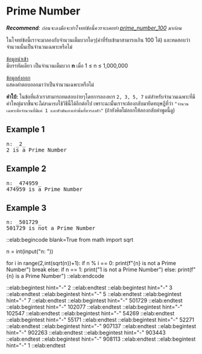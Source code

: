 # Prime Number

***Recommend**: ก่อนจะลงมือจะทำโจทย์ข้อนี้ควรจะเคยทำ [prime\_number\_100](https://elabsheet.org/elab/taskpads/show/zwcrnv2hty/) มาก่อน*

ในโจทย์ข้อนี้เราจะมาลองกับจำนวนเต็มบวกใดๆ(ค่าที่รับเข้ามาสามารถเกิน 100 ได้) และทดสอบว่าจำนวนนั้นเป็นจำนวนเฉพาะหรือไม่

<u>ข้อมูลนำเข้า</u>  
มีบรรทัดเดียว เป็นจำนวนเต็มบวก **n** เมื่อ 1 ≤ n ≤ 1,000,000

<u>ข้อมูลส่งออก</u>  
แสดงคำตอบออกมาว่าเป็นจำนวนเฉพาะหรือไม่

**คำใบ้:** ในข้อที่แล้วเราสามารถทดสอบง่ายๆโดยการลองหาร `2, 3, 5, 7` แต่สำหรับจำนวนเฉพาะที่มีค่าใหญ่มากขึ้นจะ*ไม่สามารถ*ใช้วิธีนี้ได้อีกต่อไป เพราะฉะนั้นเราจะต้องกลับมายึดทฤษฎีที่ว่า `"จำนวนเฉพาะคือจำนวนที่มีแค่ 1 และตัวมันเองเท่านั้นที่หารลงตัว"` (ถ้ายังคิดไม่ออกให้ลองกลับคำพูดนี้ดู)

## Example 1
<pre class="output">
n: _2_
2 is a Prime Number
</pre>

## Example 2
<pre class="output">
n: _474959_
474959 is a Prime Number
</pre>

## Example 3
<pre class="output">
n: _501729_
501729 is not a Prime Number
</pre>

::elab:begincode blank=True
from math import sqrt

n = int(input("n: "))

for i in range(2,int(sqrt(n))+1):
    if n % i == 0:
        print(f"{n} is not a Prime Number")
        break
else:
    if n == 1:
        print("1 is not a Prime Number")
    else:
        print(f"{n} is a Prime Number")
::elab:endcode

::elab:begintest hint="-"
2
::elab:endtest
::elab:begintest hint="-"
3
::elab:endtest
::elab:begintest hint="-"
5
::elab:endtest
::elab:begintest hint="-"
7
::elab:endtest
::elab:begintest hint="-"
501729
::elab:endtest
::elab:begintest hint="-"
102077
::elab:endtest
::elab:begintest hint="-"
102547
::elab:endtest
::elab:begintest hint="-"
54269
::elab:endtest
::elab:begintest hint="-"
55171
::elab:endtest
::elab:begintest hint="-"
52271
::elab:endtest
::elab:begintest hint="-"
907137
::elab:endtest
::elab:begintest hint="-"
902263
::elab:endtest
::elab:begintest hint="-"
903443
::elab:endtest
::elab:begintest hint="-"
908113
::elab:endtest
::elab:begintest hint="-"
1
::elab:endtest